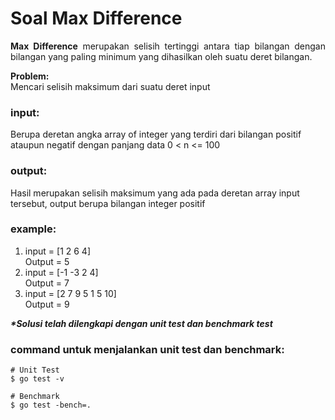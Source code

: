 # Soal Max Difference

<p align=justify><b>Max Difference</b> merupakan selisih tertinggi antara tiap bilangan dengan bilangan yang paling minimum yang dihasilkan oleh suatu deret bilangan. <br>
</p>

<b>Problem:</b><br>
Mencari selisih maksimum dari suatu deret input
<br>

### input:

Berupa deretan angka array of integer yang terdiri dari bilangan positif ataupun negatif dengan panjang data 0 < n <= 100 
<br>

### output:

Hasil merupakan selisih maksimum yang ada pada deretan array input tersebut, output berupa bilangan integer positif
<br>

### example:

1. input = [1 2 6 4]<br>Output = 5
2. input = [-1 -3 2 4]<br>Output = 7
3. input = [2 7 9 5 1 5 10]<br>Output = 9

<i><b>*Solusi telah dilengkapi dengan unit test dan benchmark test</b></i>

### command untuk menjalankan unit test dan benchmark:

```
# Unit Test
$ go test -v

# Benchmark
$ go test -bench=.
```
